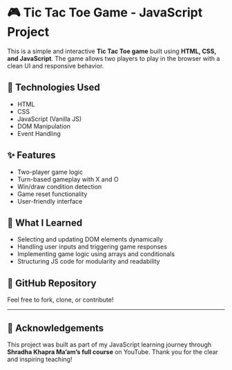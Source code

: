 # 🎮 Tic Tac Toe Game - JavaScript Project

This is a simple and interactive **Tic Tac Toe game** built using **HTML, CSS, and JavaScript**. The game allows two players to play in the browser with a clean UI and responsive behavior.

## 🔧 Technologies Used
- HTML
- CSS
- JavaScript (Vanilla JS)
- DOM Manipulation
- Event Handling

## ✨ Features
- Two-player game logic
- Turn-based gameplay with X and O
- Win/draw condition detection
- Game reset functionality
- User-friendly interface

## 🎯 What I Learned
- Selecting and updating DOM elements dynamically
- Handling user inputs and triggering game responses
- Implementing game logic using arrays and conditionals
- Structuring JS code for modularity and readability


## 📂 GitHub Repository
Feel free to fork, clone, or contribute!

---

## 🙏 Acknowledgements
This project was built as part of my JavaScript learning journey through **Shradha Khapra Ma’am’s full course** on YouTube. Thank you for the clear and inspiring teaching!
